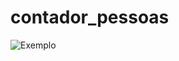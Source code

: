 # contador_pessoas
![Exemplo](https://user-images.githubusercontent.com/90580148/225912939-16a6ff1a-b602-4057-9424-7cd7c361d955.png)
